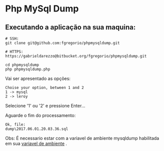 # Php MySql Dump

## Executando a aplicação na sua maquina: 


```batch
# SSH:
git clone git@github.com:fgregorio/phpmysqldump.git

# HTTPS:
https://gabrieldarezzo@bitbucket.org/fgregorio/phpmysqldump.git

cd phpmysqldump  
php phpmysqldump.php
```

Vai ser apresentado as opções:

```batch
Choise your option, between 1 and 2
1 -> mysql
2 -> leroy
```

Selecione '1' ou '2' e pressione Enter...

Aguarde o fim do processamento:

```batch
Ok, file:
dump\2017.06.01.20.03.36.sql
```


Obs: É necessario estar com a variavel de ambiente mysqldump habilitada em sua [variavel de ambiente](https://john-dugan.com/add-php-windows-path-variable/) .

